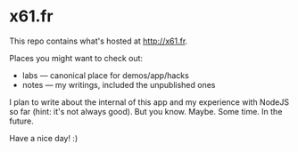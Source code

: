 x61.fr
=======

This repo contains what's hosted at http://x61.fr.

Places you might want to check out: 

* labs — canonical place for demos/app/hacks
* notes — my writings, included the unpublished ones

I plan to write about the internal of this app and my experience with NodeJS so far (hint: it's not always good). But you know. Maybe. Some time. In the future.

Have a nice day! :)